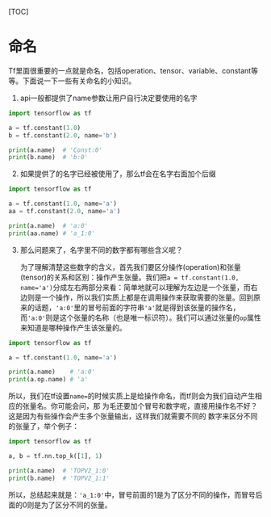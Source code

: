 [TOC]

# 命名
Tf里面很重要的一点就是命名，包括operation、tensor、variable、constant等等。下面说一下一些有关命名的小知识。
1. api一般都提供了name参数让用户自行决定要使用的名字

```Python
import tensorflow as tf

a = tf.constant(1.0)
b = tf.constant(2.0, name='b')

print(a.name)  # 'Const:0'
print(b.name)  # 'b:0'
```

2. 如果提供了的名字已经被使用了，那么tf会在名字右面加个后缀

```Python
import tensorflow as tf

a = tf.constant(1.0, name='a')
aa = tf.constant(2.0, name='a')

print(a.name)  # 'a:0'
print(aa.name) # 'a_1:0'
```

3. 那么问题来了，名字里不同的数字都有哪些含义呢？

   为了理解清楚这些数字的含义，首先我们要区分操作(operation)和张量(tensor)的关系和区别：操作产生张量。我们把`a = tf.constant(1.0, name='a')`分成左右两部分来看：简单地就可以理解为左边是一个张量，而右边则是一个操作，所以我们实质上都是在调用操作来获取需要的张量。回到原来的话题，`'a:0'`里的冒号前面的字符串`'a'`就是得到该张量的操作名，而`'a:0'`则是这个张量的名称（也是唯一标识符）。我们可以通过张量的`op`属性来知道是哪种操作产生该张量的。

```Python
import tensorflow as tf

a = tf.constant(1.0, name='a')

print(a.name)    # 'a:0'
print(a.op.name) # 'a'
```
所以，我们在tf设置`name=`的时候实质上是给操作命名，而tf则会为我们自动产生相应的张量名。你可能会问，那
为毛还要加个冒号和数字呢，直接用操作名不好？这是因为有些操作会产生多个张量输出，这样我们就需要不同的
数字来区分不同的张量了，举个例子：
```Python
import tensorflow as tf

a, b = tf.nn.top_k([1], 1)

print(a.name)  # 'TOPV2_1:0'
print(b.name)  # 'TOPV2_1:1'
```
所以，总结起来就是：`'a_1:0'`中，冒号前面的1是为了区分不同的操作，而冒号后面的0则是为了区分不同的张量。
